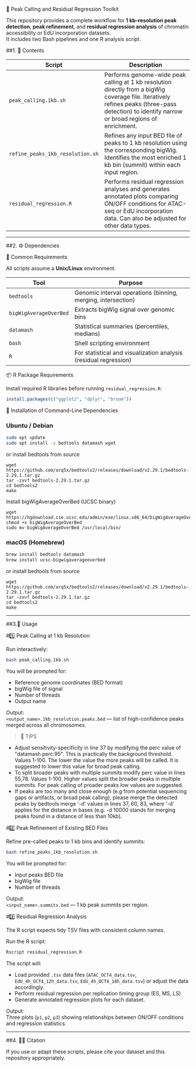 🧬 Peak Calling and Residual Regression Toolkit

This repository provides a complete workflow for **1 kb–resolution peak detection**, **peak refinement**, and **residual regression analysis** of chromatin accessibility or EdU incorporation datasets.  
It includes two Bash pipelines and one R analysis script.


##1. 📁 Contents

| Script | Description |
|---------|--------------|
| `peak_calling.1kb.sh` | Performs genome-wide peak calling at 1 kb resolution directly from a bigWig coverage file. Iteratively refines peaks (three-pass detection) to identify narrow or broad regions of enrichment. |
| `refine_peaks_1kb_resolution.sh` | Refines any input BED file of peaks to 1 kb resolution using the corresponding bigWig. Identifies the most enriched 1 kb bin (summit) within each input region. |
| `residual_regression.R` | Performs residual regression analyses and generates annotated plots comparing ON/OFF conditions for ATAC-seq or EdU incorporation data. Can also be adjusted for other data types. |

---

##2. ⚙️ Dependencies

🧩 Common Requirements

All scripts assume a **Unix/Linux** environment.

| Tool | Purpose |
|------|----------|
| `bedtools` | Genomic interval operations (binning, merging, intersection) |
| `bigWigAverageOverBed` | Extracts bigWig signal over genomic bins |
| `datamash` | Statistical summaries (percentiles, medians) |
| `bash` | Shell scripting environment |
| `R` | For statistical and visualization analysis (residual regression) |


📦 R Package Requirements

Install required R libraries before running `residual_regression.R`:

```r
install.packages(c("ggplot2", "dplyr", "broom"))
```


🧱 Installation of Command-Line Dependencies

### Ubuntu / Debian

```bash
sudo apt update
sudo apt install -y bedtools datamash wget
```

or install bedtools from source

```
wget https://github.com/arq5x/bedtools2/releases/download/v2.29.1/bedtools-2.29.1.tar.gz
tar -zxvf bedtools-2.29.1.tar.gz
cd bedtools2
make
```

Install bigWigAverageOverBed (UCSC binary)

```
wget https://hgdownload.cse.ucsc.edu/admin/exe/linux.x86_64/bigWigAverageOverBed
chmod +x bigWigAverageOverBed
sudo mv bigWigAverageOverBed /usr/local/bin/
```

### macOS (Homebrew)

```bash
brew install bedtools datamash
brew install ucsc-bigwigaverageoverbed
```

or install bedtools from source

```
wget https://github.com/arq5x/bedtools2/releases/download/v2.29.1/bedtools-2.29.1.tar.gz
tar -zxvf bedtools-2.29.1.tar.gz
cd bedtools2
make
```

---

##3.🚀 Usage

#1️⃣ Peak Calling at 1 kb Resolution

Run interactively:

```bash
bash peak_calling.1kb.sh
```

You will be prompted for:
- Reference genome coordinates (BED format)
- bigWig file of signal
- Number of threads
- Output name

Output:  
`<output_name>.1kb_resolution.peaks.bed` — list of high-confidence peaks merged across all chromosomes.

> 🔧 TIPS

- Adjust sensitivity-specificity in line 37 by modifying the perc value of "datamash perc:95".  This is practically the background threshold. Values 1-100.  The lower the value the more peaks will be called. It is suggested to lower this value for broad peak calling. 
- To split broader peaks with multiple summits modify perc value in lines 55,78.  Values 1-100. Higher values split the broader peaks in multiple summits.  For peak calling of proader peaks low values are suggested.
- If peaks are too many and close enough (e.g from potential sequencing gaps or artifacts, or broad peak calling), please merge the detected peaks by bedtools merge '-d' values in lines 37,  60,  83, where '-d'  applies for the distance in bases (e.g. -d 10000 stands for merging peaks found in a distance of less than 10kb).


#2️⃣ Peak Refinement of Existing BED Files

Refine pre-called peaks to 1 kb bins and identify summits:

```bash
bash refine_peaks_1kb_resolution.sh
```

You will be prompted for:
- Input peaks BED file
- bigWig file
- Number of threads

Output:  
`<input_name>.summits.bed` — 1 kb peak summits per region.


#3️⃣ Residual Regression Analysis

The R script expects tidy TSV files with consistent column names.

Run the R script:

```bash
Rscript residual_regression.R
```

The script will:
- Load provided `.tsv` data files (`ATAC_OCT4_data.tsv`, `EdU_4h_OCT4_12h_data.tsv`, `EdU_4h_OCT4_18h_data.tsv`) or adjust the data accordingly.
- Perform residual regression per replication timing group (ES, MS, LS)
- Generate annotated regression plots for each dataset.

Output:  
Three plots (`p1`, `p2`, `p3`) showing relationships between ON/OFF conditions and regression statistics.

---

##4. 👩‍🔬 Citation

If you use or adapt these scripts, please cite your dataset and this repository appropriately.
